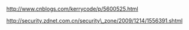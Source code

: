 http://www.cnblogs.com/kerrycode/p/5600525.html

http://security.zdnet.com.cn/security\_zone/2009/1214/1556391.shtml

